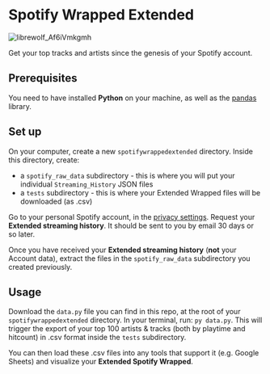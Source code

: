 # Spotify Wrapped Extended

![librewolf_Af6iVmkgmh](https://github.com/gonlad-x/Spotify-Wrapped-Extended/assets/119890139/40e4972c-9be0-49da-8633-4b0b93948742)

Get your top tracks and artists since the genesis of your Spotify account. 

## Prerequisites

You need to have installed **Python** on your machine, as well as the [pandas](https://pandas.pydata.org/pandas-docs/stable/getting_started/install.html) library. 

## Set up 

On your computer, create a new `spotifywrappedextended` directory. Inside this directory, create: 
* a `spotify_raw_data` subdirectory - this is where you will put your individual `Streaming_History` JSON files
* a `tests` subdirectory - this is where your Extended Wrapped files will be downloaded (as .csv)

Go to your personal Spotify account, in the [privacy settings](https://www.spotify.com/us/account/privacy/). Request your **Extended streaming history**. It should be sent to you by email 30 days or so later. 

Once you have received your **Extended streaming history** (**not** your Account data), extract the files in the `spotify_raw_data` subdirectory you created previously. 

## Usage

Download the `data.py` file you can find in this repo, at the root of your `spotifywrappedextended` directory. In your terminal, run: `py data.py`.
This will trigger the export of your top 100 artists & tracks (both by playtime and hitcount) in .csv format inside the `tests` subdirectory. 

You can then load these .csv files into any tools that support it (e.g. Google Sheets) and visualize your **Extended Spotify Wrapped**. 

